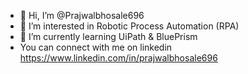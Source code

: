- 👋 Hi, I’m @Prajwalbhosale696
- 👀 I’m interested in  Robotic Process Automation (RPA)
- 🌱 I’m currently learning UiPath & BluePrism
- You can connect with me on linkedin https://www.linkedin.com/in/prajwalbhosale696

<!---
Prajwalbhosale696/Prajwalbhosale696 is a ✨ special ✨ repository because its `README.md` (this file) appears on your GitHub profile.
You can click the Preview link to take a look at your changes.
--->
